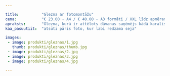 ```yaml
---

title:          "Glezna ar fotomontāžu"
cena:           "€ 23.00 - A4 / € 40.00 - A3 formāti / XXL līdz apmēram € 160.00"
apraksts:       "Glezna, kurā ir attēlots dāvanas saņēmējs kādā karaliskā tēlā ir lieliska dāvana. Protams, var arī ctu tematiku izvēlēties. Tas ir interjera elements un oriģināla dāvana vienlaicīgi. Gleznas izmēri ir atkarīgi no Tavām vēlmēm."
kaa_pasuutiit:  "atsūti pāris foto, kur labi redzama seja"

images:
 - image: produkti/gleznas/1.jpg
   thumb: produkti/gleznas/thumb.jpg
 - image: produkti/gleznas/2.jpg
 - image: produkti/gleznas/3.jpg
 - image: produkti/gleznas/4.jpg

---
```

